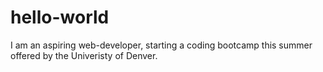 # hello-world

I am an aspiring web-developer, starting a coding bootcamp this summer offered by the Univeristy of Denver. 
